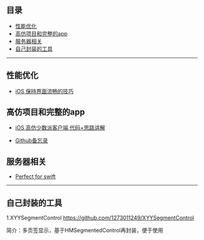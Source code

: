 ## 目录 ##

- [性能优化](#性能优化)
- [高仿项目和完整的app](#高仿项目和完整的app)
- [服务器相关](#服务器相关)
- [自己封装的工具](#自己封装的工具)

----------

## 性能优化 ##
- [iOS 保持界面流畅的技巧][1]

## 高仿项目和完整的app ##

- [iOS 高仿少数派客户端 代码+思路讲解][2]

- [Github备忘录][3]

## 服务器相关 ##

- [Perfect for swift][4]

----------

## 自己封装的工具 ##

1.XYYSegmentControl https://github.com/1273011249/XYYSegmentControl

简介：多页签显示，基于HMSegmentedControl再封装，便于使用


[1]: https://blog.ibireme.com/2015/11/12/smooth_user_interfaces_for_ios/
[2]: http://www.jianshu.com/p/1265eea814c6
[3]: http://www.jianshu.com/p/5c16f21a74de
[4]: https://github.com/PerfectlySoft/Perfect
